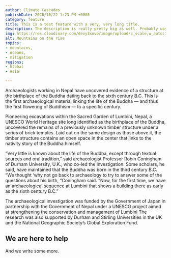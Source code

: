 ```yaml
---
author: Climate Cascades
publishDate: 2020/10/22 1:23 PM +0000
category: feature
title: This is a test feature with a very, very long title.
description: The description is really pretty big as well. Probably way too big.
img: https://res.cloudinary.com/devy3xovo/image/upload/c_scale,w_auto:100,dpr_auto/v1603200087/climatecascades/_DSC0995_rzcfa2.jpg
alt: Mountains on the rise
topics:
- mountains,
- oceans,
- mitigation
regions:
- Global
- Asia

---
```

Archaeologists working in Nepal have uncovered evidence of a structure at the birthplace of the Buddha dating back to the sixth century B.C. This is the first archaeological material linking the life of the Buddha — and thus the first flowering of Buddhism — to a specific century.

Pioneering excavations within the Sacred Garden of Lumbini, Nepal, a UNESCO World Heritage site long identified as the birthplace of the Buddha, uncovered the remains of a previously unknown timber structure under a series of brick temples. Laid out on the same design as those above it, the timber structure contains an open space in the center that links to the nativity story of the Buddha himself.

“Very little is known about the life of the Buddha, except through textual sources and oral tradition,” said archaeologist Professor Robin Coningham of Durham University, U.K., who co-led the investigation. Some scholars, he said, have maintained that the Buddha was born in the third century B.C. “We thought ‘why not go back to archaeology to try to answer some of the questions about his birth, “Coningham said. “Now, for the first time, we have an archaeological sequence at Lumbini that shows a building there as early as the sixth century B.C.”

The archaeological investigation was funded by the Government of Japan in partnership with the Government of Nepal under a UNESCO project aimed at strengthening the conservation and management of Lumbini The research was also supported by Durham and Stirling Universities in the UK and the National Geographic Society’s Global Exploration Fund.

<h2>We are here to help</h2>
<large-image></large-image> 

And we write some more.
